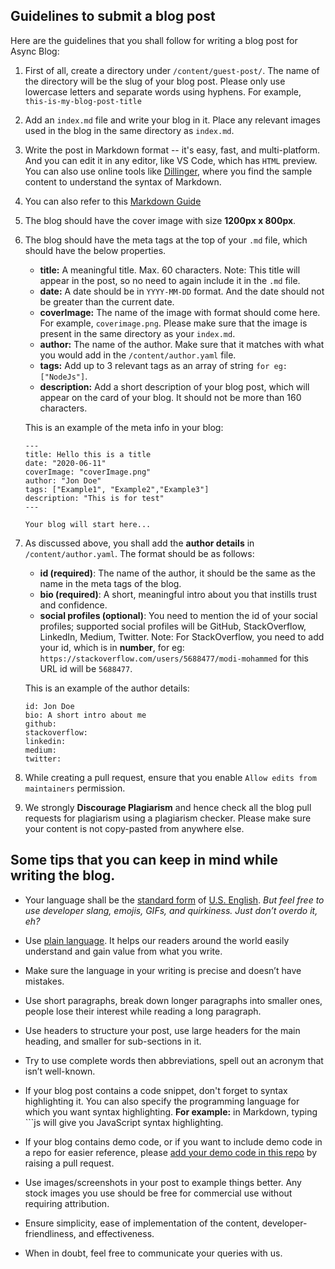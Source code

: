 ## Guidelines to submit a blog post

Here are the guidelines that you shall follow for writing a blog post for Async Blog:

1. First of all, create a directory under `/content/guest-post/`. The name of the directory will be the slug of your blog post. Please only use lowercase letters and separate words using hyphens. For example, `this-is-my-blog-post-title`
2. Add an `index.md` file and write your blog in it. Place any relevant images used in the blog in the same directory as `index.md`.
3. Write the post in Markdown format -- it's easy, fast, and multi-platform. And you can edit it in any editor, like VS Code, which has `HTML` preview. You can also use online tools like [Dillinger](https://dillinger.io/), where you find the sample content to understand the syntax of Markdown.
4. You can also refer to this [Markdown Guide](https://github.com/adam-p/markdown-here/wiki/Markdown-Cheatsheet)
5. The blog should have the cover image with size **1200px x 800px**.
6. The blog should have the meta tags at the top of your `.md` file, which should have the below properties.

   - **title:** A meaningful title. Max. 60 characters.
     Note: This title will appear in the post, so no need to again include it in the `.md` file.
   - **date:** A date should be in `YYYY-MM-DD` format. And the date should not be greater than the current date.
   - **coverImage:** The name of the image with format should come here. For example, `coverimage.png`. Please make sure that the image is present in the same directory as your `index.md`.
   - **author:** The name of the author. Make sure that it matches with what you would add in the `/content/author.yaml` file.
   - **tags:** Add up to 3 relevant tags as an array of string `for eg: ["NodeJs"]`.
   - **description:** Add a short description of your blog post, which will appear on the card of your blog. It should not be more than 160 characters.

   This is an example of the meta info in your blog:

   ```
   ---
   title: Hello this is a title
   date: "2020-06-11"
   coverImage: "coverImage.png"
   author: "Jon Doe"
   tags: ["Example1", "Example2","Example3"]
   description: "This is for test"
   ---

   Your blog will start here...

   ```

7. As discussed above, you shall add the **author details** in `/content/author.yaml`. The format should be as follows:

   - **id (required)**: The name of the author, it should be the same as the name in the meta tags of the blog.
   - **bio (required)**: A short, meaningful intro about you that instills trust and confidence.
   - **social profiles (optional)**: You need to mention the id of your social profiles; supported social profiles will be GitHub, StackOverflow, LinkedIn, Medium, Twitter.
     Note: For StackOverflow, you need to add your id, which is in **number**, for eg: `https://stackoverflow.com/users/5688477/modi-mohammed` for this URL id will be `5688477`.

   This is an example of the author details:

   ```
   id: Jon Doe
   bio: A short intro about me
   github:
   stackoverflow:
   linkedin:
   medium:
   twitter:
   ```

8. While creating a pull request, ensure that you enable `Allow edits from maintainers` permission.
9. We strongly **Discourage Plagiarism** and hence check all the blog pull requests for plagiarism using a plagiarism checker. Please make sure your content is not copy-pasted from anywhere else.

## Some tips that you can keep in mind while writing the blog.


- Your language shall be the [standard form](https://www.lexico.com/grammar/standard-english) of [U.S. English](https://www.lexico.com/grammar/british-and-spelling). *But feel free to use developer slang, emojis, GIFs, and quirkiness. Just don’t overdo it, eh?*

- Use [plain language](https://www.plainlanguage.gov/about/definitions/). It helps our readers around the world easily understand and gain value from what you write.

- Make sure the language in your writing is precise and doesn’t have mistakes.

- Use short paragraphs, break down longer paragraphs into smaller ones, people lose their interest while reading a long paragraph.

- Use headers to structure your post, use large headers for the main heading, and smaller for sub-sections in it.

- Try to use complete words then abbreviations, spell out an acronym that isn’t well-known.

- If your blog post contains a code snippet, don't forget to syntax highlighting it. You can also specify the programming language for which you want syntax highlighting.
  **For example:** in Markdown, typing ```js will give you JavaScript syntax highlighting.

- If your blog contains demo code, or if you want to include demo code in a repo for easier reference, please [add your demo code in this repo](https://github.com/LoginRadius/engineering-blog-samples) by raising a pull request.

- Use images/screenshots in your post to example things better. Any stock images you use should be free for commercial use without requiring attribution.

- Ensure simplicity, ease of implementation of the content, developer-friendliness, and effectiveness.

- When in doubt, feel free to communicate your queries with us.
